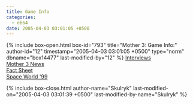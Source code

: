```yaml
---
title: Game Info
categories:
  - eb64
date: 2005-04-03 03:01:05 +0500
---
```

{% include box-open.html box-id="793" title="Mother 3: Game Info:" author-id="12" timestamp="2005-04-03 03:01:05 +0500" type="norm" dbname="box14477" last-modified-by="12" %}
<a href="/mother3/interviews/">Interviews</a><br />
<a href="/mother3/news/">Mother 3 News</a><br />
<a href="/mother3/factsheet/">Fact Sheet</a><br />
<a href="/mother3/spaceworld/">Space World '99</a><br />

{% include box-close.html author-name="Skulryk" last-modified-on="2005-04-03 03:01:39 +0500" last-modified-by-name="Skulryk" %}
